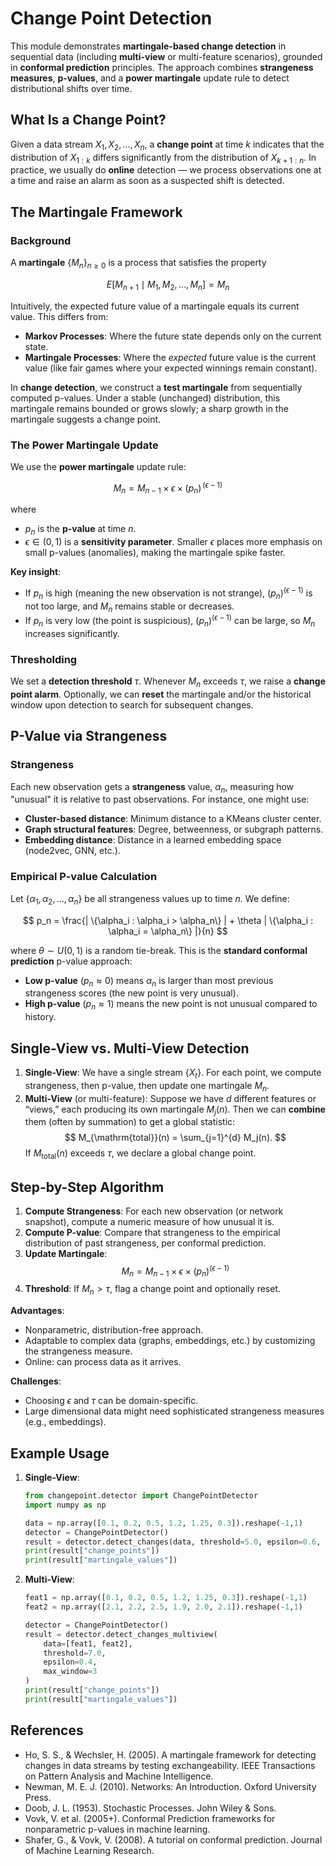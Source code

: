 # Change Point Detection

This module demonstrates **martingale-based change detection** in sequential data (including **multi-view** or multi-feature scenarios), grounded in **conformal prediction** principles. The approach combines **strangeness measures**, **p-values**, and a **power martingale** update rule to detect distributional shifts over time.

## What Is a Change Point?

Given a data stream $X_1, X_2, \ldots, X_n$, a **change point** at time $k$ indicates that the distribution of $X_{1:k}$ differs significantly from the distribution of $X_{k+1:n}$. In practice, we usually do **online** detection — we process observations one at a time and raise an alarm as soon as a suspected shift is detected.

## The Martingale Framework

### Background

A **martingale** $\{M_n\}_{n \ge 0}$ is a process that satisfies the property

$$
E[M_{n+1} \mid M_1, M_2, \ldots, M_n] = M_n
$$

Intuitively, the expected future value of a martingale equals its current value. This differs from:

- **Markov Processes**: Where the future state depends only on the current state.
- **Martingale Processes**: Where the *expected* future value is the current value (like fair games where your expected winnings remain constant).

In **change detection**, we construct a **test martingale** from sequentially computed p-values. Under a stable (unchanged) distribution, this martingale remains bounded or grows slowly; a sharp growth in the martingale suggests a change point.

### The Power Martingale Update

We use the **power martingale** update rule:

$$
M_n = M_{n-1} \times \epsilon \times (p_n)^{\,(\epsilon - 1)}
$$

where

- $p_n$ is the **p-value** at time $n$.
- $\epsilon \in (0,1)$ is a **sensitivity parameter**. Smaller $\epsilon$ places more emphasis on small p-values (anomalies), making the martingale spike faster.

**Key insight**:  
- If $p_n$ is high (meaning the new observation is not strange), $(p_n)^{(\epsilon - 1)}$ is not too large, and $M_n$ remains stable or decreases.  
- If $p_n$ is very low (the point is suspicious), $(p_n)^{(\epsilon - 1)}$ can be large, so $M_n$ increases significantly.

### Thresholding

We set a **detection threshold** $\tau$. Whenever $M_n$ exceeds $\tau$, we raise a **change point alarm**. Optionally, we can **reset** the martingale and/or the historical window upon detection to search for subsequent changes.

## P-Value via Strangeness

### Strangeness

Each new observation gets a **strangeness** value, $\alpha_n$, measuring how "unusual" it is relative to past observations. For instance, one might use:

- **Cluster-based distance**: Minimum distance to a KMeans cluster center.
- **Graph structural features**: Degree, betweenness, or subgraph patterns.
- **Embedding distance**: Distance in a learned embedding space (node2vec, GNN, etc.).

### Empirical P-value Calculation

Let $\{\alpha_1, \alpha_2, \ldots, \alpha_n\}$ be all strangeness values up to time $n$. We define:

$$
p_n = \frac{| \{\alpha_i : \alpha_i > \alpha_n\} | + \theta | \{\alpha_i : \alpha_i = \alpha_n\} |}{n}
$$

where $\theta \sim U(0,1)$ is a random tie-break. This is the **standard conformal prediction** p-value approach:

- **Low p-value** ($p_n \approx 0$) means $\alpha_n$ is larger than most previous strangeness scores (the new point is very unusual).
- **High p-value** ($p_n \approx 1$) means the new point is not unusual compared to history.

## Single-View vs. Multi-View Detection

1. **Single-View**: We have a single stream $\{X_t\}$. For each point, we compute strangeness, then p-value, then update one martingale $M_n$.
2. **Multi-View** (or multi-feature): Suppose we have $d$ different features or “views,” each producing its own martingale $M_j(n)$. Then we can **combine** them (often by summation) to get a global statistic:
   $$
     M_{\mathrm{total}}(n) = \sum_{j=1}^{d} M_j(n).
   $$
   If $M_{\mathrm{total}}(n)$ exceeds $\tau$, we declare a global change point.

## Step-by-Step Algorithm

1. **Compute Strangeness**: For each new observation (or network snapshot), compute a numeric measure of how unusual it is.
2. **Compute P-value**: Compare that strangeness to the empirical distribution of past strangeness, per conformal prediction.
3. **Update Martingale**: 
   $$
     M_n = M_{n-1} \times \epsilon \times \bigl(p_n\bigr)^{(\epsilon - 1)}
   $$
4. **Threshold**: If $M_n > \tau$, flag a change point and optionally reset.

**Advantages**:
- Nonparametric, distribution-free approach.
- Adaptable to complex data (graphs, embeddings, etc.) by customizing the strangeness measure.
- Online: can process data as it arrives.

**Challenges**:
- Choosing $\epsilon$ and $\tau$ can be domain-specific.
- Large dimensional data might need sophisticated strangeness measures (e.g., embeddings).

## Example Usage

1. **Single-View**:
   ```python
   from changepoint.detector import ChangePointDetector
   import numpy as np

   data = np.array([0.1, 0.2, 0.5, 1.2, 1.25, 0.3]).reshape(-1,1)
   detector = ChangePointDetector()
   result = detector.detect_changes(data, threshold=5.0, epsilon=0.6, max_window=3)
   print(result["change_points"])
   print(result["martingale_values"])
   ```

2. **Multi-View**:
    ```python
    feat1 = np.array([0.1, 0.2, 0.5, 1.2, 1.25, 0.3]).reshape(-1,1)
    feat2 = np.array([2.1, 2.2, 2.5, 1.9, 2.0, 2.1]).reshape(-1,1)

    detector = ChangePointDetector()
    result = detector.detect_changes_multiview(
        data=[feat1, feat2],
        threshold=7.0,
        epsilon=0.4,
        max_window=3
    )
    print(result["change_points"])
    print(result["martingale_values"])
    ```

## References

- Ho, S. S., & Wechsler, H. (2005). A martingale framework for detecting changes in data streams by testing exchangeability. IEEE Transactions on Pattern Analysis and Machine Intelligence.
- Newman, M. E. J. (2010). Networks: An Introduction. Oxford University Press.
- Doob, J. L. (1953). Stochastic Processes. John Wiley & Sons.
- Vovk, V. et al. (2005+). Conformal Prediction frameworks for nonparametric p-values in machine learning.
- Shafer, G., & Vovk, V. (2008). A tutorial on conformal prediction. Journal of Machine Learning Research.

